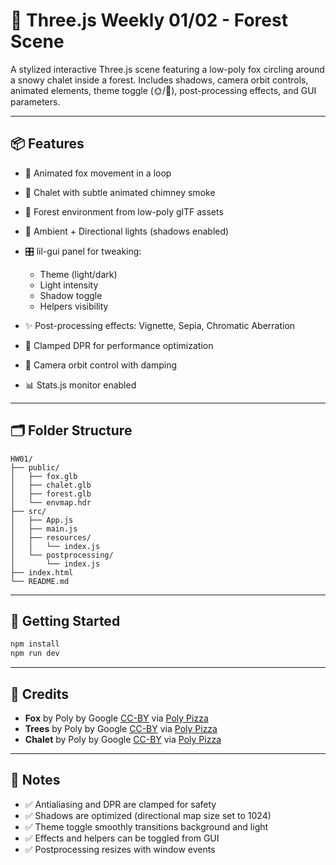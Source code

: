 # 🌲 Three.js Weekly 01/02 - Forest Scene

A stylized interactive Three.js scene featuring a low-poly fox circling around a snowy chalet inside a forest. Includes shadows, camera orbit controls, animated elements, theme toggle (🌞/🌙), post-processing effects, and GUI parameters.

---

## 📦 Features

* 🦧 Animated fox movement in a loop
* 🏡 Chalet with subtle animated chimney smoke
* 🌳 Forest environment from low-poly glTF assets
* 🔦 Ambient + Directional lights (shadows enabled)
* 🎛 lil-gui panel for tweaking:

  * Theme (light/dark)
  * Light intensity
  * Shadow toggle
  * Helpers visibility
* ✨ Post-processing effects: Vignette, Sepia, Chromatic Aberration
* 🧠 Clamped DPR for performance optimization
* 🎥 Camera orbit control with damping
* 📊 Stats.js monitor enabled

---

## 🗂 Folder Structure

```
HW01/
├── public/
│   ├── fox.glb
│   ├── chalet.glb
│   ├── forest.glb
│   └── envmap.hdr
├── src/
│   ├── App.js
│   ├── main.js
│   ├── resources/
│   │   └── index.js
│   └── postprocessing/
│       └── index.js
├── index.html
└── README.md
```

---

## 🚀 Getting Started

```bash
npm install
npm run dev
```

---

## 📝 Credits

* **Fox** by Poly by Google [CC-BY](https://creativecommons.org/licenses/by/3.0/) via [Poly Pizza](https://poly.pizza/m/10u8FYPC5Br)
* **Trees** by Poly by Google [CC-BY](https://creativecommons.org/licenses/by/3.0/) via [Poly Pizza](https://poly.pizza/m/dTy_L-TMS2z)
* **Chalet** by Poly by Google [CC-BY](https://creativecommons.org/licenses/by/3.0/) via [Poly Pizza](https://poly.pizza/m/8QBUPls_J9b)

---

## 📌 Notes

* ✅ Antialiasing and DPR are clamped for safety
* ✅ Shadows are optimized (directional map size set to 1024)
* ✅ Theme toggle smoothly transitions background and light
* ✅ Effects and helpers can be toggled from GUI
* ✅ Postprocessing resizes with window events
